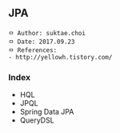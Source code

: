 ## JPA

```
ㅁ Author: suktae.choi
ㅁ Date: 2017.09.23
ㅁ References:
- http://yellowh.tistory.com/
```

### Index
- HQL
- JPQL
- Spring Data JPA
- QueryDSL
